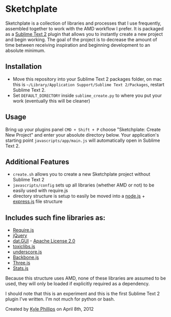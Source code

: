 # Sketchplate
Sketchplate is a collection of libraries and processes that I use frequently, assembled together to work with the AMD workflow I prefer. It is packaged as a [Sublime Text 2](http://sublimetext.com) plugin that allows you to instantly create a new project and begin working. The goal of the project is to decrease the amount of time between receiving inspiration and beginning development to an absolute minimum.


## Installation
* Move this repository into your Sublime Text 2 packages folder, on mac this is `~/Library/Application Support/Sublime Text 2/Packages`, restart Sublime Text 2.
* Set `DEFAULT_DIRECTORY` inside `sublime_create.py` to where you put your work (eventually this will be cleaner)

## Usage
Bring up your plugins panel `CMD + Shift + P` choose "Sketchplate: Create New Project" and enter your absolute directory below. Your application's starting point `javascripts/app/main.js` will automatically open in Sublime Text 2.


## Additional Features
* `create.sh` allows you to create a new Sketchplate project without Sublime Text 2
* `javascripts/config` sets up all libraries (whether AMD or not) to be easily used with require.js
* directory structure is setup to easily be moved into a [node.js](http://nodejs.org) + [express.js](http://expressjs.com) file structure


## Includes such fine libraries as:
* [Require.js](http://requirejs.org)
* [jQuery](http://jquery.com)
* [dat.GUI](http://code.google.com/p/dat-gui/) - [Apache License 2.0](http://www.apache.org/licenses/LICENSE-2.0)
* [toxiclibs.js](http://haptic-data.com/toxiclibsjs)
* [underscore.js](http://documentcloud.github.com/underscore/)
* [Backbone.js](http://documentcloud.github.com/backbone/)
* [Three.js](http://mrdoob.github.com/three.js/)
* [Stats.js](http://github.com/mrdoob/stats.js/)

Because this structure uses AMD, none of these libraries are assumed to be used, they will only be loaded if explicitly required as a dependency.


I should note that this is an experiment and this is the first Sublime Text 2 plugin I've written. I'm not much for python or bash.

Created by [Kyle Phillips](http://haptic-data.com) on April 8th, 2012